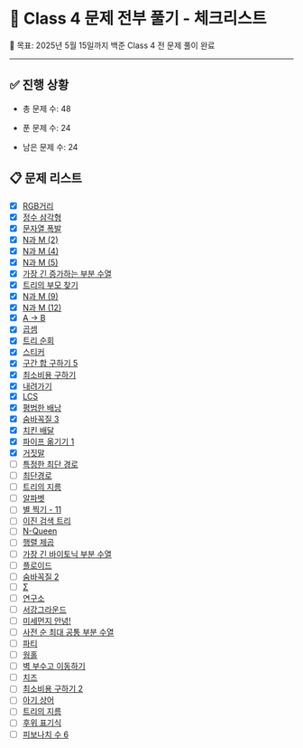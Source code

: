 # 🌟 Class 4 문제 전부 풀기 - 체크리스트

🎯 목표: 2025년 5월 15일까지 백준 Class 4 전 문제 풀이 완료

---

## ✅ 진행 상황

- 총 문제 수: 48

- 푼 문제 수: 24

- 남은 문제 수: 24


## 📋 문제 리스트

- [x] [RGB거리](https://www.acmicpc.net/problem/1149)
- [x] [정수 삼각형](https://www.acmicpc.net/problem/1932)
- [x] [문자열 폭발](https://www.acmicpc.net/problem/9935)
- [x] [N과 M (2)](https://www.acmicpc.net/problem/15650)
- [x] [N과 M (4)](https://www.acmicpc.net/problem/15652)
- [x] [N과 M (5)](https://www.acmicpc.net/problem/15654)
- [x] [가장 긴 증가하는 부분 수열](https://www.acmicpc.net/problem/11053)
- [x] [트리의 부모 찾기](https://www.acmicpc.net/problem/11725)
- [x] [N과 M (9)](https://www.acmicpc.net/problem/15663)
- [x] [N과 M (12)](https://www.acmicpc.net/problem/15666)
- [x] [A → B](https://www.acmicpc.net/problem/16953)
- [x] [곱셈](https://www.acmicpc.net/problem/1629)
- [x] [트리 순회](https://www.acmicpc.net/problem/1991)
- [x] [스티커](https://www.acmicpc.net/problem/9465)
- [x] [구간 합 구하기 5](https://www.acmicpc.net/problem/11660)
- [x] [최소비용 구하기](https://www.acmicpc.net/problem/1916)
- [x] [내려가기](https://www.acmicpc.net/problem/2096)
- [x] [LCS](https://www.acmicpc.net/problem/9251)
- [x] [평범한 배낭](https://www.acmicpc.net/problem/12865)
- [x] [숨바꼭질 3](https://www.acmicpc.net/problem/13549)
- [x] [치킨 배달](https://www.acmicpc.net/problem/15686)
- [x] [파이프 옮기기 1](https://www.acmicpc.net/problem/17070)
- [x] [거짓말](https://www.acmicpc.net/problem/1043)
- [ ] [특정한 최단 경로](https://www.acmicpc.net/problem/1504)
- [ ] [최단경로](https://www.acmicpc.net/problem/1753)
- [ ] [트리의 지름](https://www.acmicpc.net/problem/1967)
- [ ] [알파벳](https://www.acmicpc.net/problem/1987)
- [ ] [별 찍기 - 11](https://www.acmicpc.net/problem/2448)
- [ ] [이진 검색 트리](https://www.acmicpc.net/problem/5639)
- [ ] [N-Queen](https://www.acmicpc.net/problem/9663)
- [ ] [행렬 제곱](https://www.acmicpc.net/problem/10830)
- [ ] [가장 긴 바이토닉 부분 수열](https://www.acmicpc.net/problem/11054)
- [ ] [플로이드](https://www.acmicpc.net/problem/11404)
- [ ] [숨바꼭질 2](https://www.acmicpc.net/problem/12851)
- [ ] [Σ](https://www.acmicpc.net/problem/13172)
- [ ] [연구소](https://www.acmicpc.net/problem/14502)
- [ ] [서강그라운드](https://www.acmicpc.net/problem/14938)
- [ ] [미세먼지 안녕!](https://www.acmicpc.net/problem/17144)
- [ ] [사전 순 최대 공통 부분 수열](https://www.acmicpc.net/problem/30805)
- [ ] [파티](https://www.acmicpc.net/problem/1238)
- [ ] [웜홀](https://www.acmicpc.net/problem/1865)
- [ ] [벽 부수고 이동하기](https://www.acmicpc.net/problem/2206)
- [ ] [치즈](https://www.acmicpc.net/problem/2638)
- [ ] [최소비용 구하기 2](https://www.acmicpc.net/problem/11779)
- [ ] [아기 상어](https://www.acmicpc.net/problem/16236)
- [ ] [트리의 지름](https://www.acmicpc.net/problem/1167)
- [ ] [후위 표기식](https://www.acmicpc.net/problem/1918)
- [ ] [피보나치 수 6](https://www.acmicpc.net/problem/11444)
